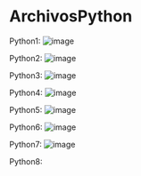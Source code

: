 # ArchivosPython

Python1:
![image](https://github.com/user-attachments/assets/111c074a-d9f5-48b4-bc55-1c848c4bfa49)

Python2:
![image](https://github.com/user-attachments/assets/1410ae3f-399c-4251-a554-da5d4c1c0d4d)


Python3:
![image](https://github.com/user-attachments/assets/d6766fd5-78b5-4836-902c-41ad6b9ece93)


Python4:
![image](https://github.com/user-attachments/assets/d19430f0-b6c1-4270-ae96-ee7b66327bd3)


Python5:
![image](https://github.com/user-attachments/assets/05b47d84-44f1-46d7-9980-49c31243e694)


Python6:
![image](https://github.com/user-attachments/assets/e2246ec3-a576-4065-9863-00ab98a7b2d3)


Python7:
![image](https://github.com/user-attachments/assets/4fe0b5ae-11c7-4207-91a8-2042eab80e4e)


Python8:

